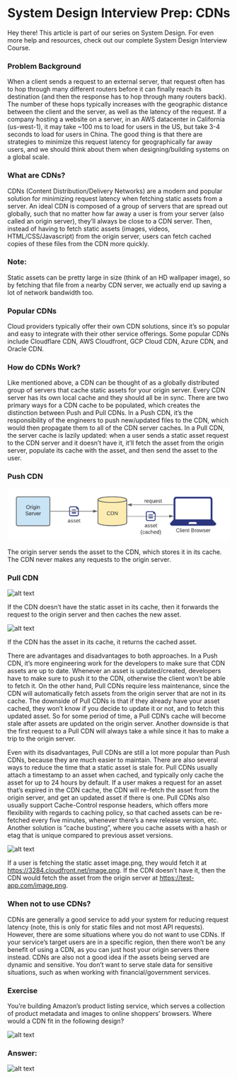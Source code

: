 # System Design Interview Prep: CDNs
Hey there! This article is part of our series on System Design. For even more help and resources, check out our complete System Design Interview Course.
### Problem Background
When a client sends a request to an external server, that request often has to hop through many different routers before it can finally reach its destination (and then the response has to hop through many routers back). The number of these hops typically increases with the geographic distance between the client and the server, as well as the latency of the request. If a company hosting a website on a server, in an AWS datacenter in California (us-west-1), it may take ~100 ms to load for users in the US, but take 3-4 seconds to load for users in China. The good thing is that there are strategies to minimize this request latency for geographically far away users, and we should think about them when designing/building systems on a global scale.

### What are CDNs?
CDNs (Content Distribution/Delivery Networks) are a modern and popular solution for minimizing request latency when fetching static assets from a server. An ideal CDN is composed of a group of servers that are spread out globally, such that no matter how far away a user is from your server (also called an origin server), they’ll always be close to a CDN server. Then, instead of having to fetch static assets (images, videos, HTML/CSS/Javascript) from the origin server, users can fetch cached copies of these files from the CDN more quickly.

### Note: 
Static assets can be pretty large in size (think of an HD wallpaper image), so by fetching that file from a nearby CDN server, we actually end up saving a lot of network bandwidth too.

### Popular CDNs
Cloud providers typically offer their own CDN solutions, since it’s so popular and easy to integrate with their other service offerings. Some popular CDNs include Cloudflare CDN, AWS Cloudfront, GCP Cloud CDN, Azure CDN, and Oracle CDN.

### How do CDNs Work?
Like mentioned above, a CDN can be thought of as a globally distributed group of servers that cache static assets for your origin server. Every CDN server has its own local cache and they should all be in sync. There are two primary ways for a CDN cache to be populated, which creates the distinction between Push and Pull CDNs. In a Push CDN, it’s the responsibility of the engineers to push new/updated files to the CDN, which would then propagate them to all of the CDN server caches. In a Pull CDN, the server cache is lazily updated: when a user sends a static asset request to the CDN server and it doesn’t have it, it’ll fetch the asset from the origin server, populate its cache with the asset, and then send the asset to the user.

### Push CDN
![alt text](https://github.com/revathyarunachalam/system_design/blob/main/assests/cdn1.png?raw=true)

The origin server sends the asset to the CDN, which stores it in its cache. The CDN never makes any requests to the origin server.

### Pull CDN

![alt text](https://github.com/revathyarunachalam/system_design/assests/blob/main/cdn2.png?raw=true)

If the CDN doesn’t have the static asset in its cache, then it forwards the request to the origin server and then caches the new asset.

![alt text](https://github.com/revathyarunachalam/system_design/assests/blob/main/cdn3.png?raw=true)

If the CDN has the asset in its cache, it returns the cached asset.

There are advantages and disadvantages to both approaches. In a Push CDN, it’s more engineering work for the developers to make sure that CDN assets are up to date. Whenever an asset is updated/created, developers have to make sure to push it to the CDN, otherwise the client won’t be able to fetch it. On the other hand, Pull CDNs require less maintenance, since the CDN will automatically fetch assets from the origin server that are not in its cache. The downside of Pull CDNs is that if they already have your asset cached, they won’t know if you decide to update it or not, and to fetch this updated asset. So for some period of time, a Pull CDN’s cache will become stale after assets are updated on the origin server. Another downside is that the first request to a Pull CDN will always take a while since it has to make a trip to the origin server.

Even with its disadvantages, Pull CDNs are still a lot more popular than Push CDNs, because they are much easier to maintain. There are also several ways to reduce the time that a static asset is stale for. Pull CDNs usually attach a timestamp to an asset when cached, and typically only cache the asset for up to 24 hours by default. If a user makes a request for an asset that’s expired in the CDN cache, the CDN will re-fetch the asset from the origin server, and get an updated asset if there is one. Pull CDNs also usually support Cache-Control response headers, which offers more flexibility with regards to caching policy, so that cached assets can be re-fetched every five minutes, whenever there’s a new release version, etc. Another solution is “cache busting”, where you cache assets with a hash or etag that is unique compared to previous asset versions.

![alt text](https://github.com/revathyarunachalam/system_design/assests/blob/main/cdn4.png?raw=true)

If a user is fetching the static asset image.png, they would fetch it at https://3284.cloudfront.net/image.png. If the CDN doesn’t have it, then the CDN would fetch the asset from the origin server at https://test-app.com/image.png.

### When not to use CDNs?
CDNs are generally a good service to add your system for reducing request latency (note, this is only for static files and not most API requests). However, there are some situations where you do not want to use CDNs. If your service’s target users are in a specific region, then there won’t be any benefit of using a CDN, as you can just host your origin servers there instead. CDNs are also not a good idea if the assets being served are dynamic and sensitive. You don’t want to serve stale data for sensitive situations, such as when working with financial/government services.

### Exercise
You’re building Amazon’s product listing service, which serves a collection of product metadata and images to online shoppers’ browsers. Where would a CDN fit in the following design?

![alt text](https://github.com/revathyarunachalam/system_design/assests/blob/main/cdn5.png?raw=true)

### Answer:
![alt text](https://github.com/revathyarunachalam/system_design/assests/blob/main/cdn6.png?raw=true)


